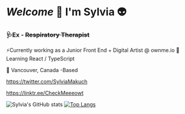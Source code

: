 # _Welcome_ :wave: I'm Sylvia :alien: ##

###     🩺Ex - ~~Respiratory Therapist~~
⚡Currently working as a Junior Front End + Digital Artist @ ownme.io
🌱Learning React / TypeScript

				

:round_pushpin:  Vancouver, Canada -Based 



https://twitter.com/SylviaMakuch

https://linktr.ee/CheckMeeeowt


![Sylvia's GitHub stats](https://github-readme-stats.vercel.app/api?username=sylviamakuch&show_icons=true&theme=synthwave)
[![Top Langs](https://github-readme-stats.vercel.app/api/top-langs/?username=sylviamakuch&layout=compact&theme=synthwave)](https://github.com/sylviamakuch/github-readme-stats)

